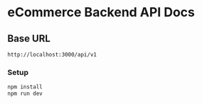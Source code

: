 # eCommerce Backend API Docs

## Base URL

`http://localhost:3000/api/v1`

### Setup

```bash
npm install
npm run dev
